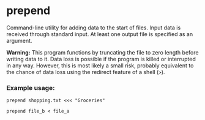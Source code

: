 # prepend

Command-line utility for adding data to the start of files.
Input data is received through standard input. At least one output file is specified as an argument.

**Warning:** This program functions by truncating the file to zero length before writing data to it.
Data loss is possible if the program is killed or interrupted in any way.
However, this is most likely a small risk, probably equivalent to the chance of data loss using the redirect feature of a shell (`>`).

### Example usage:

`prepend shopping.txt <<< "Groceries"`

`prepend file_b < file_a`
